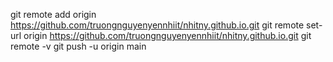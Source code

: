 git remote add origin https://github.com/truongnguyenyennhiit/nhitny.github.io.git
git remote set-url origin https://github.com/truongnguyenyennhiit/nhitny.github.io.git
git remote -v
git push -u origin main